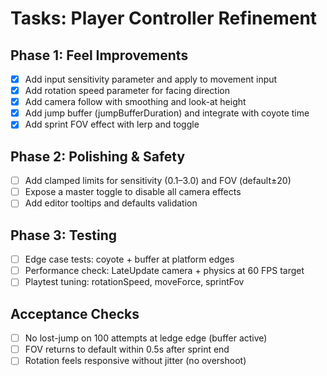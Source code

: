 # Tasks: Player Controller Refinement

## Phase 1: Feel Improvements

- [x] Add input sensitivity parameter and apply to movement input
- [x] Add rotation speed parameter for facing direction
- [x] Add camera follow with smoothing and look-at height
- [x] Add jump buffer (jumpBufferDuration) and integrate with coyote time
- [x] Add sprint FOV effect with lerp and toggle

## Phase 2: Polishing & Safety

- [ ] Add clamped limits for sensitivity (0.1–3.0) and FOV (default±20)
- [ ] Expose a master toggle to disable all camera effects
- [ ] Add editor tooltips and defaults validation

## Phase 3: Testing

- [ ] Edge case tests: coyote + buffer at platform edges
- [ ] Performance check: LateUpdate camera + physics at 60 FPS target
- [ ] Playtest tuning: rotationSpeed, moveForce, sprintFov

## Acceptance Checks

- [ ] No lost-jump on 100 attempts at ledge edge (buffer active)
- [ ] FOV returns to default within 0.5s after sprint end
- [ ] Rotation feels responsive without jitter (no overshoot)
